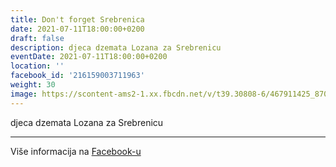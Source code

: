 ```yaml
---
title: Don't forget Srebrenica
date: 2021-07-11T18:00:00+0200
draft: false
description: djeca dzemata Lozana za Srebrenicu
eventDate: 2021-07-11T18:00:00+0200
location: ''
facebook_id: '216159003711963'
weight: 30
image: https://scontent-ams2-1.xx.fbcdn.net/v/t39.30808-6/467911425_8702124949883247_8451066247417132989_n.jpg?_nc_cat=103&ccb=1-7&_nc_sid=9e60e4&_nc_ohc=BkaFqL7toqgQ7kNvwH2Awjp&_nc_oc=Adlagq5_c6APRY8Onvf-0ex4e2LH_UInnGlXgNWvMQPZhEx7-LAgJbSSGvEpsk0VEg8&_nc_zt=23&_nc_ht=scontent-ams2-1.xx&edm=ABTKTjYEAAAA&_nc_gid=wG-MuYDOlTD-0K8_ujcbtA&oh=00_Afd-GPtGRfeaYgceNPfC1VP5h4I6NXgPksz-iGoiH7O5YA&oe=68FB93D9
---
```


djeca dzemata Lozana za Srebrenicu

---

Više informacija na [Facebook-u](https://facebook.com/events/216159003711963)